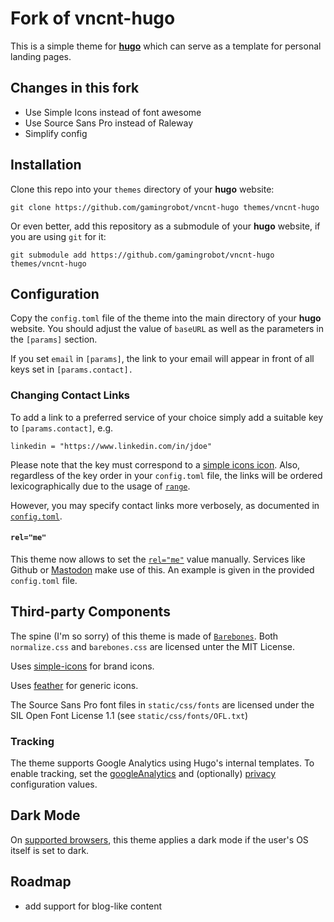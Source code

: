 # Fork of vncnt-hugo

This is a simple theme for [**hugo**](https://gohugo.io/) which can serve as a template for personal landing pages.

## Changes in this fork

- Use Simple Icons instead of font awesome
- Use Source Sans Pro instead of Raleway
- Simplify config

## Installation

Clone this repo into your `themes` directory of your **hugo** website:
```
git clone https://github.com/gamingrobot/vncnt-hugo themes/vncnt-hugo
```
Or even better, add this repository as a submodule of your **hugo** website, if you are using `git` for it:
```
git submodule add https://github.com/gamingrobot/vncnt-hugo themes/vncnt-hugo
```

## Configuration

Copy the `config.toml` file of the theme into the main directory of your **hugo** website.
You should adjust the value of `baseURL` as well as the parameters in the `[params]` section.

If you set `email` in `[params]`, the link to your email will appear in front of all keys set in `[params.contact].`

### Changing Contact Links

To add a link to a preferred service of your choice simply add a suitable key to `[params.contact]`, e.g.
```
linkedin = "https://www.linkedin.com/in/jdoe"
```
Please note that the key must correspond to a [simple icons icon](layouts/partials/svg/simple-icons).
Also, regardless of the key order in your `config.toml` file, the links will be ordered lexicographically due to the usage of [`range`](https://golang.org/pkg/text/template/#hdr-Actions).

However, you may specify contact links more verbosely, as documented in [`config.toml`](config.toml).

#### `rel="me"`

This theme now allows to set the [`rel="me"`](https://microformats.org/wiki/rel-me) value manually.
Services like Github or [Mastodon](https://docs.joinmastodon.org/user/profile/#verification) make use of this.
An example is given in the provided `config.toml` file.

## Third-party Components

The spine (I'm so sorry) of this theme is made of [`Barebones`](https://github.com/acahir/Barebones).
Both `normalize.css` and `barebones.css` are licensed unter the MIT License.

Uses [simple-icons](https://github.com/simple-icons/simple-icons) for brand icons.

Uses [feather](https://github.com/feathericons/feather) for generic icons.

The Source Sans Pro font files in `static/css/fonts` are licensed under the SIL Open Font License 1.1 (see `static/css/fonts/OFL.txt`)

### Tracking

The theme supports Google Analytics using Hugo's internal templates. To enable
tracking, set the [googleAnalytics](https://gohugo.io/templates/internal/#configure-google-analytics)
and (optionally) [privacy](https://gohugo.io/about/hugo-and-gdpr/#all-privacy-settings) configuration values.

## Dark Mode

On [supported browsers](https://developer.mozilla.org/en-US/docs/Web/CSS/@media/prefers-color-scheme#Browser_compatibility), this theme applies a dark mode if the user's OS itself is set to dark.

## Roadmap

- add support for blog-like content

